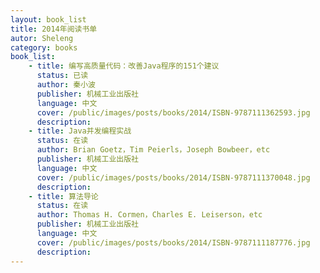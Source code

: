 ```yaml
---
layout: book_list
title: 2014年阅读书单
autor: Sheleng
category: books
book_list: 
    - title: 编写高质量代码：改善Java程序的151个建议
      status: 已读
      author: 秦小波
      publisher: 机械工业出版社
      language: 中文
      cover: /public/images/posts/books/2014/ISBN-9787111362593.jpg
      description: 
    - title: Java并发编程实战
      status: 在读
      author: Brian Goetz，Tim Peierls，Joseph Bowbeer，etc
      publisher: 机械工业出版社
      language: 中文
      cover: /public/images/posts/books/2014/ISBN-9787111370048.jpg
      description: 
    - title: 算法导论
      status: 在读
      author: Thomas H. Cormen，Charles E. Leiserson，etc
      publisher: 机械工业出版社
      language: 中文
      cover: /public/images/posts/books/2014/ISBN-9787111187776.jpg
      description: 
---
```



